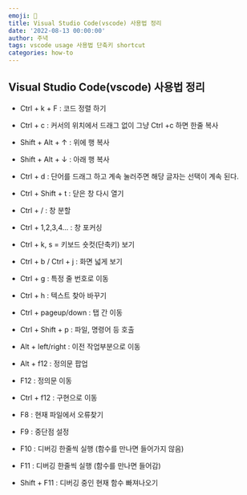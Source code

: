 ```yaml
---
emoji: 🔮
title: Visual Studio Code(vscode) 사용법 정리
date: '2022-08-13 00:00:00'
author: 주녁
tags: vscode usage 사용법 단축키 shortcut
categories: how-to
---
```


## Visual Studio Code(vscode) 사용법 정리

- Ctrl + k + F : 코드 정렬 하기

- Ctrl + c : 커서의 위치에서 드래그 없이 그냥 Ctrl +c 하면 한줄 복사

- Shift + Alt + ↑ : 위에 행 복사

- Shift + Alt + ↓ : 아래 행 복사

- Ctrl + d : 단어를 드래그 하고 계속 눌러주면 해당 글자는 선택이 계속 된다.

- Ctrl + Shift + t : 닫은 창 다시 열기

- Ctrl + / : 창 분할

- Ctrl + 1,2,3,4... : 창 포커싱

- Ctrl + k, s = 키보드 숏컷(단축키) 보기

- Ctrl + b / Ctrl + j : 화면 넓게 보기

- Ctrl + g : 특정 줄 번호로 이동

- Ctrl + h : 텍스트 찾아 바꾸기

- Ctrl + pageup/down : 탭 간 이동

- Ctrl + Shift + p : 파일, 명령어 등 호출

- Alt + left/right : 이전 작업부분으로 이동

- Alt + f12 : 정의문 팝업

- F12 : 정의문 이동

- Ctrl + f12 : 구현으로 이동

- F8 : 현재 파일에서 오류찾기

- F9 : 중단점 설정

- F10 : 디버깅 한줄씩 실행 (함수를 만나면 들어가지 않음)

- F11 : 디버깅 한줄씩 실행 (함수를 만나면 들어감)

- Shift + F11 : 디버깅 중인 현재 함수 빠져나오기

```toc

```
